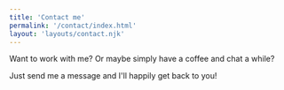 ```yaml
---
title: 'Contact me'
permalink: '/contact/index.html'
layout: 'layouts/contact.njk'
---
```


Want to work with me? Or maybe simply have a coffee and chat a while?

Just send me a message and I'll happily get back to you!
